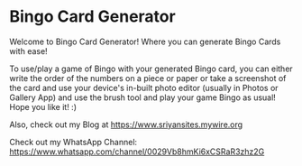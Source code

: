 # Bingo Card Generator

Welcome to Bingo Card Generator! Where you can generate Bingo Cards with ease!

To use/play a game of Bingo with your generated Bingo card, you can either write the order of the numbers on a piece or paper or take a screenshot of the card and use your device's in-built photo editor (usually in Photos or Gallery App) and use the brush tool and play your game Bingo as usual! Hope you like it! :)

Also, check out my Blog at https://www.sriyansites.mywire.org

Check out my WhatsApp Channel: https://www.whatsapp.com/channel/0029Vb8hmKi6xCSRaR3zhz2G

